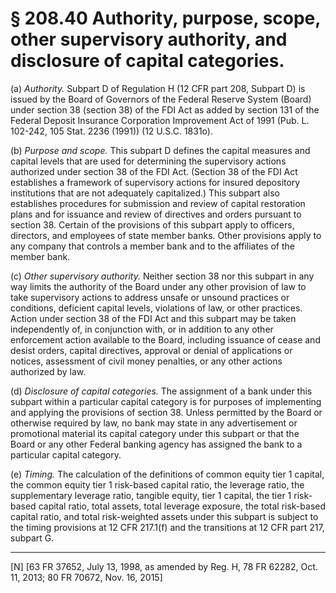 # § 208.40   Authority, purpose, scope, other supervisory authority, and disclosure of capital categories.

(a) *Authority.* Subpart D of Regulation H (12 CFR part 208, Subpart D) is issued by the Board of Governors of the Federal Reserve System (Board) under section 38 (section 38) of the FDI Act as added by section 131 of the Federal Deposit Insurance Corporation Improvement Act of 1991 (Pub. L. 102-242, 105 Stat. 2236 (1991)) (12 U.S.C. 1831o).


(b) *Purpose and scope.* This subpart D defines the capital measures and capital levels that are used for determining the supervisory actions authorized under section 38 of the FDI Act. (Section 38 of the FDI Act establishes a framework of supervisory actions for insured depository institutions that are not adequately capitalized.) This subpart also establishes procedures for submission and review of capital restoration plans and for issuance and review of directives and orders pursuant to section 38. Certain of the provisions of this subpart apply to officers, directors, and employees of state member banks. Other provisions apply to any company that controls a member bank and to the affiliates of the member bank.


(c) *Other supervisory authority.* Neither section 38 nor this subpart in any way limits the authority of the Board under any other provision of law to take supervisory actions to address unsafe or unsound practices or conditions, deficient capital levels, violations of law, or other practices. Action under section 38 of the FDI Act and this subpart may be taken independently of, in conjunction with, or in addition to any other enforcement action available to the Board, including issuance of cease and desist orders, capital directives, approval or denial of applications or notices, assessment of civil money penalties, or any other actions authorized by law.


(d) *Disclosure of capital categories.* The assignment of a bank under this subpart within a particular capital category is for purposes of implementing and applying the provisions of section 38. Unless permitted by the Board or otherwise required by law, no bank may state in any advertisement or promotional material its capital category under this subpart or that the Board or any other Federal banking agency has assigned the bank to a particular capital category.


(e) *Timing.* The calculation of the definitions of common equity tier 1 capital, the common equity tier 1 risk-based capital ratio, the leverage ratio, the supplementary leverage ratio, tangible equity, tier 1 capital, the tier 1 risk-based capital ratio, total assets, total leverage exposure, the total risk-based capital ratio, and total risk-weighted assets under this subpart is subject to the timing provisions at 12 CFR 217.1(f) and the transitions at 12 CFR part 217, subpart G.



---

[N] [63 FR 37652, July 13, 1998, as amended by Reg. H, 78 FR 62282, Oct. 11, 2013; 80 FR 70672, Nov. 16, 2015]





